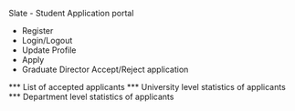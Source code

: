 Slate - Student Application portal

* Register
* Login/Logout
* Update Profile
* Apply
* Graduate Director Accept/Reject application

*** List of accepted applicants
*** University level statistics of applicants
*** Department level statistics of applicants
